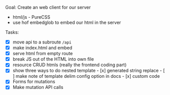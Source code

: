 Goal: Create an web client for our server

- html/js - PureCSS
- use hof embedglob to embed our html in the server


Tasks:

- [x] move api to a subroute `/api`
- [x] make index.html and embed
- [x] serve html from empty route
- [x] break JS out of the HTML into own file
- [x] resource CRUD htmls (really the frontend coding part)
- [x] show three ways to do nested template
		- [x] generated string replace
		- [ ] make note of template delim config option in docs
		- [x] custom code
- [x] Forms for mutations
- [x] Make mutation API calls
